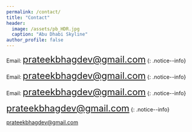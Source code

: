```yaml
---
permalink: /contact/
title: "Contact"
header:
  image: /assets/pb_HDR.jpg
  caption: "Abu Dhabi Skyline"
author_profile: false
---
```


Email: <font size="5">prateekbhagdev@gmail.com</font>
{: .notice--info}

Email: <font size="5"><a href="mailto:prateekbhagdev@gmail.com">prateekbhagdev@gmail.com</a></font>
{: .notice--info}

Email: <font size="5"><a href="mailto:prateekbhagdev@gmail.com" style="text-decoration:none">prateekbhagdev@gmail.com</a></font>
{: .notice--info}

<i class="fas fa-envelope fa-lg"></i><font size="5"><a href="mailto:prateekbhagdev@gmail.com" style="text-decoration:none">   prateekbhagdev@gmail.com</a></font>
{: .notice--info}

<a href="mailto:prateekbhagdev@gmail.com">prateekbhagdev@gmail.com</a>
